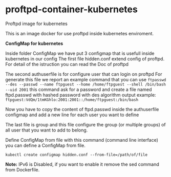 # proftpd-container-kubernetes
Proftpd image for kubernetes



This is an image docker for use proftpd inside kubernetes enviroment.



**ConfigMap for kubernetes**

Inside folder ConfigMap we have put 3 configmap that is usefull inside kubernetes in our config
The first file hidden.conf extend config of proftpd.
For detail of the istruction you can read the Doc of proftpd

The second authuserfile is for configure user that can login on proftpd
For generate this file we report an example command that you can use
`ftpasswd --des --passwd --name ftpguest --home /home/ftpguest --shell /bin/bash --uid 2001`
this command ask for a password and create a file named ftpd.passwd with hashed password with des algorithm 
output example:
`ftpguest:VdQm/1tmKGhlo:2001:2001::/home/ftpguest:/bin/bash`

Now you have to copy the content of ftpd.passwd inside the authuserfile configmap and add a new line for each user you want to define

The last file is group and this file configure the group (or multiple groups) of all user that you want to add to belong.

Define ConfigMap from file
with this command (command line interface) you can define a ConfigMap from file.

`kubectl create configmap hidden.conf --from-file=/path/of/file`




**Note:**
IPv6 is Disabled, if you want to enable it remove the sed command from Dockerfile.
